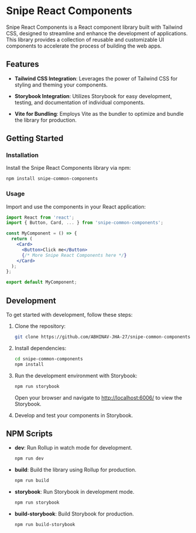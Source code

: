 # Snipe React Components

Snipe React Components is a React component library built with Tailwind CSS, designed to streamline and enhance the development of applications. This library provides a collection of reusable and customizable UI components to accelerate the process of building the web apps.

## Features

- **Tailwind CSS Integration**: Leverages the power of Tailwind CSS for styling and theming your components.

- **Storybook Integration**: Utilizes Storybook for easy development, testing, and documentation of individual components.

- **Vite for Bundling**: Employs Vite as the bundler to optimize and bundle the library for production.

## Getting Started

### Installation

Install the Snipe React Components library via npm:

```bash
npm install snipe-common-components
```

### Usage

Import and use the components in your React application:

```jsx
import React from 'react';
import { Button, Card, ... } from 'snipe-common-components';

const MyComponent = () => {
  return (
    <Card>
      <Button>Click me</Button>
      {/* More Snipe React Components here */}
    </Card>
  );
};

export default MyComponent;
```

## Development

To get started with development, follow these steps:

1. Clone the repository:

   ```bash
   git clone https://github.com/ABHINAV-JHA-27/snipe-common-components.git
   ```

2. Install dependencies:

   ```bash
   cd snipe-common-components
   npm install
   ```

3. Run the development environment with Storybook:

   ```bash
   npm run storybook
   ```

   Open your browser and navigate to [http://localhost:6006/](http://localhost:6006/) to view the Storybook.

4. Develop and test your components in Storybook.

## NPM Scripts

- **dev**: Run Rollup in watch mode for development.

  ```bash
  npm run dev
  ```

- **build**: Build the library using Rollup for production.

  ```bash
  npm run build
  ```

- **storybook**: Run Storybook in development mode.

  ```bash
  npm run storybook
  ```

- **build-storybook**: Build Storybook for production.

  ```bash
  npm run build-storybook
  ```

